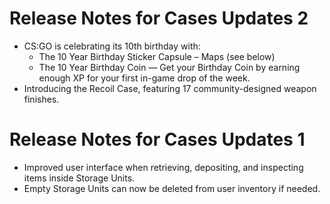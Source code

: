 # Release Notes for Cases Updates 2
- CS:GO is celebrating its 10th birthday with: 
    - The 10 Year Birthday Sticker Capsule – Maps (see below) 
    - The 10 Year Birthday Coin — Get your Birthday Coin by earning enough XP for your first in-game drop of the week.
-  Introducing the Recoil Case, featuring 17 community-designed weapon finishes.
# Release Notes for Cases Updates 1
-  Improved user interface when retrieving, depositing, and inspecting items inside Storage Units.
-  Empty Storage Units can now be deleted from user inventory if needed.